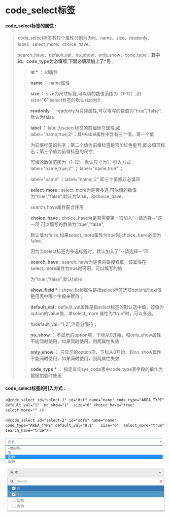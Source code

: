 # code\_select**标签**

#### code\_select**标签的属性 :**

> code\_select标签有12个属性分别为为id、name、size、readonly、label、select\_more、choice\_have、
>
> search\_have、default\_val、no\_show、only\_show、code\_type；**其中id、code\_type为必填项,下面必填项加上了\*号**；
>
> > **id \*** **：** id属性
> >
> > **name ：** name属性
> >
> > **size ：** size为尺寸标签,可以填的数值范围为（1-12）,如size="6",select标签的默认size为5
> >
> > **readonly ：** readonly为只读属性,可以填写的数值为"true","false",默认为false
> >
> > **label ：** label为select标签的前缀标签属性,如label="name;true;2"；其中label属性中含有三个值，第一个值
> >
> > 为前缀标签的名字；第二个值为前缀标签是否加红色星号,即必填项标志；第三个值为前缀标签的尺寸,
> >
> > 可填的数值范围为（1-12）,默认尺寸为1；引入方式：label="name;true;2" ； label="name;true" ；
> >
> > label="name" ；label="name;;2" 即三个值都非必填项
> >
> > **select\_more :** select\_more为是否多选,可以填的数值为"true","false",默认为false，和choice\_have、
> >
> > search\_have属性配合使用
> >
> > **choice\_have :** choice\_have为是否需要第一项加入“--请选择--”这一项,可以填写的数值为"true","false",
> >
> > 默认值为false,如果select\_more属性为true时,choice\_have必须为false,
> >
> > 因为当select标签为多选标签时，默认加入了“--请选择--”项
> >
> > **search\_have :** search\_have为是否需要搜索框，该属性在select\_more属性为true时可用，可以填写的值
> >
> > 为"true","false",默认false
> >
> > **show\_field \* :** show\_field属性是指select标签选项option的text值是用表中哪个字段来赋值；
> >
> > **default\_val :** default\_val属性是指select标签的默认选中值，该值为option的value值，单select\_more 属性为“true”时，可以多选，
> >
> > 如default\_val="1;2",注意分隔符；
> >
> > **no\_show ：** 不显示的option项，下标从0开始，和only\_show属性不能同时使用，如果同时使用，则两属性失效
> >
> > **only\_show ：** 只显示的option项，下标从0开始，和no\_show属性不能同时使用，如果同时使用，则两属性失效
> >
> > **code\_type \* ：** 指定查询sys\_code表中code\_type表字段的值作为数据加载时使用

#### code\_select标签的引入方式 :

```
<@code_select id="select-1" id="dsf" name="name" code_type="AREA_TYPE" default_val="1"  no_show="1"  size="6" choice_have="true" select_more="" />    

<@code_select id="select-2" id="sdfs" name="name" code_type="AREA_TYPE" default_val="0;1"   size="6"  select_more="true" search_have="true"/>
```

![](/assets/code_select1.png)![](/assets/code_select2.png)

